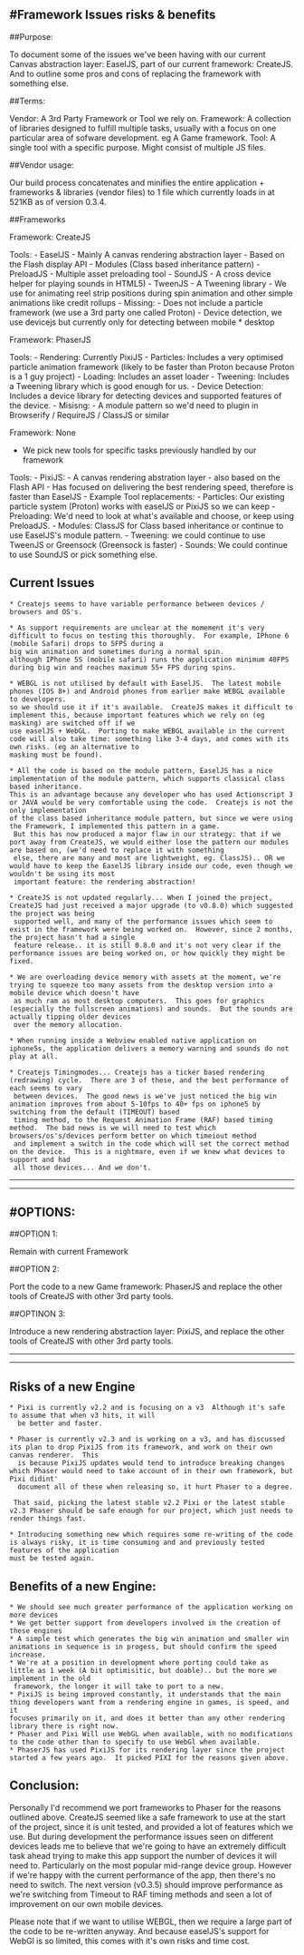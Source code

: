 #Framework Issues risks & benefits
--------------------------------------


##Purpose:

To document some of the issues we've been having with our current Canvas abstraction layer: EaselJS, part of our current framework: CreateJS.
And to outline some pros and cons of replacing the framework with something else.


##Terms:

Vendor: A 3rd Party Framework or Tool we rely on.
Framework: A collection of libraries designed to fulfill multiple tasks, usually with a focus on one particular area of sofware development.  eg A Game framework.
Tool: A single tool with a specific purpose.  Might consist of multiple JS files.


##Vendor usage:

Our build process concatenates and minifies the entire application + frameworks & libraries (vendor files) to 1 file which
currently loads in at 521KB as of version 0.3.4.

##Frameworks

Framework: CreateJS

Tools:
    - EaselJS
        - Mainly A canvas rendering abstraction layer
        - Based on the Flash display API
        - Modules (Class based inheritance pattern)
    - PreloadJS
        - Multiple asset preloading tool
    - SoundJS
        - A cross device helper for playing sounds in HTML5)
    - TweenJS
        - A Tweening library
        - We use for animating reel strip positions during spin animation and other simple animations like credit rollups
    - Missing:
        - Does not include a particle framework (we use a 3rd party one called Proton)
        - Device detection, we use devicejs but currently only for detecting between mobile * desktop



Framework: PhaserJS

Tools:
    - Rendering: Currently PixiJS
    - Particles: Includes a very optimised particle animation framework (likely to be faster than Proton because Proton is a 1 guy project)
    - Loading: Includes an asset loader
    - Tweening: Includes a Tweening library which is good enough for us.
    - Device Detection: Includes a device library for detecting devices and supported features of the device.
    - Misisng:
        - A module pattern so we'd need to plugin in Browserify / RequireJS / ClassJS or similar



Framework: None
* We pick new tools for specific tasks previously handled by our framework

Tools:
    - PixiJS:
        - A canvas rendering abstration layer
        - also based on the Flash API
        - Has focused on delivering the best rendering speed, therefore is faster than EaselJS
    - Example Tool replacements:
        - Particles: Our existing particle system (Proton) works with easelJS or PixiJS so we can keep
        - Preloading: We'd need to look at what's available and choose, or keep using PreloadJS.
        - Modules: ClassJS for Class based inheritance or continue to use EaselJS's module pattern.
        - Tweening: we could continue to use TweenJS or Greensock (Greensock is faster)
        - Sounds: We could continue to use SoundJS or pick something else.



Current Issues
--------------

    * Createjs seems to have variable performance between devices / browsers and OS's.

    * As support requirements are unclear at the momement it's very difficult to focus on testing this thoroughly.  For example, IPhone 6 (mobile Safari) drops to 5FPS during a
    big win animation and sometimes during a normal spin.
    although IPhone 5S (mobile safari) runs the application minimum 40FPS during big win and reaches maximum 55+ FPS during spins.

    * WEBGL is not utilised by default with EaselJS.  The latest mobile phones (IOS 8+) and Android phones from earlier make WEBGL available to developers.
    so we should use it if it's available.  CreateJS makes it difficult to implement this, because important features which we rely on (eg masking) are switched off if we
    use easelJS + WebGL.  Porting to make WEBGL available in the current code will also take time: something like 3-4 days, and comes with its own risks. (eg an alternative to
    masking must be found).

    * All the code is based on the module pattern, EaselJS has a nice implementation of the module pattern, which supports classical class based inheritance.
    This is an advantage because any developer who has used Actionscript 3 or JAVA would be very comfortable using the code.  Createjs is not the only implementation
    of the class based inheritance module pattern, but since we were using the Framework, I implemented this pattern in a game.
     But this has now produced a major flaw in our strategy: that if we port away from CreateJS, we would either lose the pattern our modules are based on, (we'd need to replace it with something
     else, there are many and most are lightweight, eg. ClassJS).. OR we would have to keep the EaselJS library inside our code, even though we wouldn't be using its most
     important feature: the rendering abstraction!

    * CreateJS is not updated regularly... When I joined the project, CreateJS had just received a major upgrade (to v0.8.0) which suggested the project was being
     supported well, and many of the performance issues which seem to exist in the framework were being worked on.  However, since 2 months, the project hasn't had a single
     feature release.. it is still 0.8.0 and it's not very clear if the performance issues are being worked on, or how quickly they might be fixed.

    * We are overloading device memory with assets at the moment, we're trying to squeeze too many assets from the desktop version into a mobile device which doesn't have
     as much ram as most desktop computers.  This goes for graphics (especially the fullscreen animations) and sounds.  But the sounds are actually tipping older devices
     over the memory allocation.

    * When running inside a Webview enabled native application on iphone5s, the application delivers a memory warning and sounds do not play at all.

    * Createjs Timingmodes... Createjs has a ticker based rendering (redrawing) cycle.  There are 3 of these, and the best performance of each seems to vary
     between devices.  The good news is we've just noticed the big win animation improves from about 5-10fps to 40+ fps on iphone5 by switching from the default (TIMEOUT) based
     timing method, to the Request Animation Frame (RAF) based timing method.  The bad news is we will need to test which browsers/os's/devices perform better on which timeiout method
     and implement a switch in the code which will set the correct method on the device.  This is a nightmare, even if we knew what devices to support and had
     all those devices... And we don't.

----------------------------------------------------------------------------------------------------------------------------------------------------------------------------------------------
----------------------------------------------------------------------------------------------------------------------------------------------------------------------------------------------

#OPTIONS:
--------

##OPTION 1:

Remain with current Framework

##OPTION 2:

Port the code to a new Game framework: PhaserJS and replace the other tools of CreateJS with other 3rd party tools.

##OPTINON 3:

Introduce a new rendering abstraction layer: PixiJS, and replace the other tools of CreateJS with other 3rd party tools.

----------------------------------------------------------------------------------------------------------------------------------------------------------------------------------------------
----------------------------------------------------------------------------------------------------------------------------------------------------------------------------------------------


Risks of a new Engine
------------------------------
    * Pixi is currently v2.2 and is focusing on a v3  Although it's safe to assume that when v3 hits, it will
      be better and faster.

    * Phaser is currently v2.3 and is working on a v3, and has discussed its plan to drop PixiJS from its framework, and work on their own canvas renderer.  This
      is because PixiJS updates would tend to introduce breaking changes which Phaser would need to take account of in their own framework, but Pixi didint'
      document all of these when releasing so, it hurt Phaser to a degree.

     That said, picking the latest stable v2.2 Pixi or the latest stable v2.3 Phaser should be safe enough for our project, which just needs to render things fast.

    * Introducing something new which requires some re-writing of the code is always risky, it is time consuming and and previously tested features of the application
    must be tested again.



Benefits of a new Engine:
-------------------------
    * We should see much greater performance of the application working on more devices
    * We get better support from developers involved in the creation of these engines
    * A simple test which generates the big win animation and smaller win animations in sequence is in progess, but should confirm the speed increase.
    * We're at a position in development where porting could take as little as 1 week (A bit optimisitic, but doable).. but the more we implement in the old
     framework, the longer it will take to port to a new.
    * PixiJS is being improved constantly, it understands that the main thing developers want from a rendering engine in games, is speed, and it
    focuses primarily on it, and does it better than any other rendering library there is right now.
    * Phaser and Pixi Will use WebGL when available, with no modifications to the code other than to specify to use WebGl when available.
    * PhaserJS has used PixiJS for its rendering layer since the project started a few years ago.  It picked PIXI for the reasons given above.


Conclusion:
-----------
Personally I'd recommend we port frameworks to Phaser for the reasons outlined above.  CreateJS seemed like a safe framework to use at the start of the
project, since it is unit tested, and provided a lot of features which we use.  But during development the performance issues seen on different devices
leads me to believe that we're going to have an extremely difficult task ahead trying to make this app support the number of devices it will need to.
Particularly on the most popular mid-range device group.  However if we're happy with the current performance of the app, then there's no need to switch.
The next version (v0.3.5) should improve performance as we're switching from Timeout to RAF timing methods and seen a lot of improvement on our own mobile devices.

Please note that if we want to utilise WEBGL, then we require a large part of the code to be re-written anyway. And because easelJS's support
for WebGl is so limited, this comes with it's own risks and time cost.






























